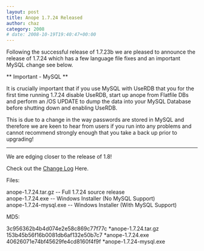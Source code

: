 ```yaml
---
layout: post
title: Anope 1.7.24 Released
author: chaz
category: 2008
# date: 2008-10-19T19:40:47+00:00
---
```


Following the successful release of 1.7.23b we are pleased to announce the release of 1.7.24 which has a few language file fixes and an important MySQL change see below.

** Important - MySQL **

It is crucially important that if you use MySQL with UseRDB that you for the first time running 1.7.24 disable UseRDB, start up anope from Flatfile DBs and perform an /OS UPDATE to dump the data into your MySQL Database before shutting down and enabling UseRDB.

This is due to a change in the way passwords are stored in MySQL and therefore we are keen to hear from users if you run into any problems and cannot recommend strongly enough that you take a back up prior to upgrading!

***

We are edging closer to the release of 1.8!

Check out the <a href="https://sourceforge.net/project/shownotes.php?group_id=94081&release_id=634471">Change Log</a> Here. 

Files:

anope-1.7.24.tar.gz -- Full 1.7.24 source release
<br/>
anope-1.7.24.exe -- Windows Installer (No MySQL Support)
<br/>
anope-1.7.24-mysql.exe -- Windows Installer (With MySQL Support)

MD5:

3c956362b4b4d074e2e58c869c77f77c *anope-1.7.24.tar.gz
<br/>
153b45b56f16b0081db6af132e50b7c7 *anope-1.7.24.exe
<br/>
40626071e74bf45629fe4cd8160f4f9f *anope-1.7.24-mysql.exe

